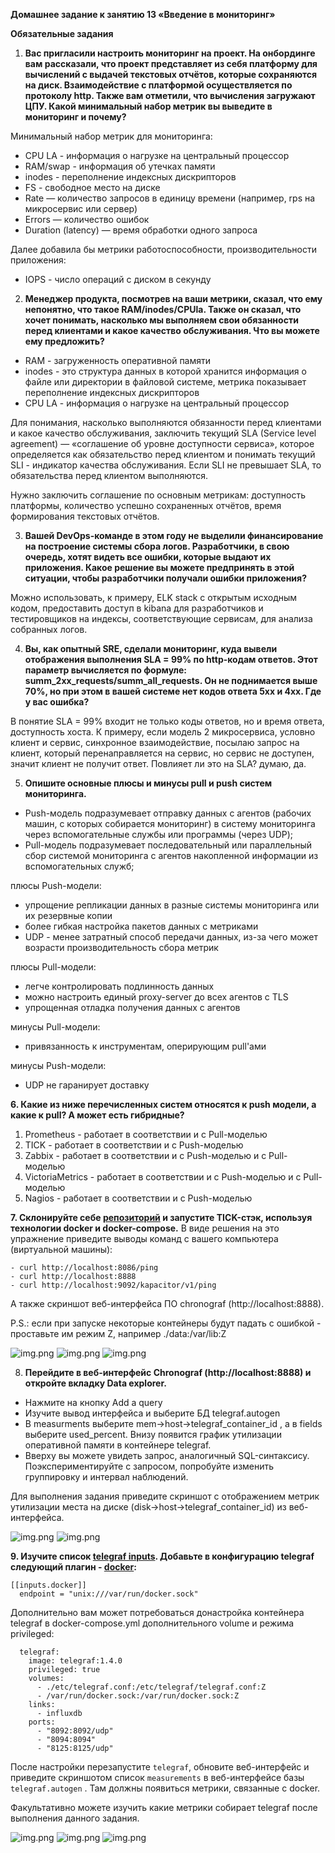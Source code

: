 **Домашнее задание к занятию 13 «Введение в мониторинг»**

**Обязательные задания**

1. **Вас пригласили настроить мониторинг на проект. На онбординге вам рассказали, что проект представляет 
из себя платформу для вычислений с выдачей текстовых отчётов, которые сохраняются на диск. 
Взаимодействие с платформой осуществляется по протоколу http. 
Также вам отметили, что вычисления загружают 
ЦПУ. Какой минимальный набор метрик вы выведите в мониторинг и почему?**

Минимальный набор метрик для мониторинга:

* CPU LA - информация о нагрузке на центральный процессор
* RAM/swap - информация об утечках памяти
* inodes - переполнение индексных дискрипторов
* FS - свободное место на диске
* Rate — количество запросов в единицу времени (например, rps на микросервис или сервер)
* Errors — количество ошибок
* Duration (latency) — время обработки одного запроса

Далее добавила бы метрики работоспособности, производительности приложения:

* IOPS - число операций с диском в секунду

2. **Менеджер продукта, посмотрев на ваши метрики, сказал, что ему непонятно, что такое RAM/inodes/CPUla. 
Также он сказал, что хочет понимать, насколько мы выполняем свои обязанности перед клиентами и какое 
качество обслуживания. Что вы можете ему предложить?**

* RAM - загруженность оперативной памяти 
* inodes - это структура данных в которой хранится информация о файле или директории в файловой системе, метрика показывает переполнение индексных дискрипторов
* CPU LA - информация о нагрузке на центральный процессор

Для понимания, насколько выполняются обязанности перед клиентами и какое 
качество обслуживания, заключить текущий SLA (Service level agreement) 
— «соглашение об уровне доступности сервиса», которое определяется как
обязательство перед клиентом и понимать текущий SLI - индикатор качества обслуживания.
Если SLI не превышает SLA, то обязательства перед клиентом выполняются.

Нужно заключить соглашение по основным метрикам: доступность платформы, количество успешно сохраненных отчётов, 
время формирования текстовых отчётов.

3. **Вашей DevOps-команде в этом году не выделили финансирование на построение системы сбора логов. 
Разработчики, в свою очередь, хотят видеть все ошибки, которые выдают их приложения. 
Какое решение вы можете предпринять в этой ситуации, чтобы разработчики получали ошибки приложения?**

Можно использовать, к примеру, ELK stack с открытым исходным кодом, предоставить доступ в kibana для разработчиков 
и тестировщиков на индексы, соответствующие сервисам, для анализа собранных логов.

4. **Вы, как опытный SRE, сделали мониторинг, куда вывели отображения выполнения SLA = 99% 
по http-кодам ответов. Этот параметр вычисляется по формуле: summ_2xx_requests/summ_all_requests.
Он не поднимается выше 70%, но при этом в вашей системе нет кодов ответа 5xx и 4xx. Где у вас ошибка?**

В понятие SLA = 99% входит не только коды ответов, но и время ответа, доступность хоста.
К примеру, если модель 2 микросервиса, условно клиент и сервис, синхронное взаимодействие, посылаю запрос на клиент, 
который перенаправляется на сервис, но сервис не доступен, значит клиент не получит ответ. Повлияет ли это на SLA? 
думаю, да.

5. **Опишите основные плюсы и минусы pull и push систем мониторинга.**

* Push-модель подразумевает отправку данных с агентов (рабочих машин, с которых собирается мониторинг) в
систему мониторинга через вспомогательные службы или программы (через UDP);
* Pull-модель подразумевает последовательный или параллельный сбор системой мониторинга с агентов 
накопленной информации из вспомогательных служб;

плюсы Push-модели:
* упрощение репликации данных в разные системы мониторинга или их резервные копии
* более гибкая настройка пакетов данных с метриками
* UDP - менее затратный способ передачи данных, из-за чего может возрасти производительность сбора метрик

плюсы Pull-модели:
* легче контролировать подлинность данных
* можно настроить единый proxy-server до всех агентов с TLS
* упрощенная отладка получения данных с агентов

минусы Pull-модели:
* привязанность к инструментам, оперирующим pull'ами

минусы Push-модели:
* UDP не гаранирует доставку

**6. Какие из ниже перечисленных систем относятся к push модели, а какие к pull? А может есть гибридные?**

1. Prometheus - работает в соответствии и с Pull-моделью
2. TICK - работает в соответствии и с Push-моделью
3. Zabbix - работает в соответствии и с Push-моделью и с Pull-моделью
4. VictoriaMetrics - работает в соответствии и с Push-моделью и с Pull-моделью
5. Nagios - работает в соответствии и с Push-моделью

**7. Склонируйте себе [репозиторий](https://github.com/influxdata/sandbox/tree/master) и запустите TICK-стэк, используя технологии docker и docker-compose.**
В виде решения на это упражнение приведите выводы команд с вашего компьютера (виртуальной машины):

```
- curl http://localhost:8086/ping
- curl http://localhost:8888
- curl http://localhost:9092/kapacitor/v1/ping
```

А также скриншот веб-интерфейса ПО chronograf (http://localhost:8888).

P.S.: если при запуске некоторые контейнеры будут падать с ошибкой - проставьте им режим Z, например ./data:/var/lib:Z


![img.png](images/img265.png)
![img.png](images/img266.png)
![img.png](images/img267.png)

8. **Перейдите в веб-интерфейс Chronograf (http://localhost:8888) и откройте вкладку Data explorer.**

* Нажмите на кнопку Add a query
* Изучите вывод интерфейса и выберите БД telegraf.autogen
* В measurments выберите mem->host->telegraf_container_id , а в fields выберите used_percent. 
Внизу появится график утилизации оперативной памяти в контейнере telegraf.
* Вверху вы можете увидеть запрос, аналогичный SQL-синтаксису. Поэкспериментируйте с запросом,
попробуйте изменить группировку и интервал наблюдений.

Для выполнения задания приведите скриншот с отображением метрик утилизации места на диске (disk->host->telegraf_container_id) из веб-интерфейса.

![img.png](images/img268.png)
![img.png](images/img269.png)

**9. Изучите список [telegraf inputs](https://github.com/influxdata/telegraf/tree/master/plugins/inputs).
Добавьте в конфигурацию telegraf следующий плагин - [docker](https://github.com/influxdata/telegraf/tree/master/plugins/inputs/docker):**

```
[[inputs.docker]]
  endpoint = "unix:///var/run/docker.sock"
```

Дополнительно вам может потребоваться донастройка контейнера telegraf в docker-compose.yml дополнительного volume и режима privileged:
```
  telegraf:
    image: telegraf:1.4.0
    privileged: true
    volumes:
      - ./etc/telegraf.conf:/etc/telegraf/telegraf.conf:Z
      - /var/run/docker.sock:/var/run/docker.sock:Z
    links:
      - influxdb
    ports:
      - "8092:8092/udp"
      - "8094:8094"
      - "8125:8125/udp"
```

После настройки перезапустите `telegraf`, обновите веб-интерфейс и приведите скриншотом список `measurements` в веб-интерфейсе базы
`telegraf.autogen` . 
Там должны появиться метрики, связанные с docker.

Факультативно можете изучить какие метрики собирает telegraf после выполнения данного задания.

![img.png](images/img270.png)
![img.png](images/img271.png)
![img.png](images/img272.png)

[//]: # (https://github.com/jmlcas/InfluxDB)